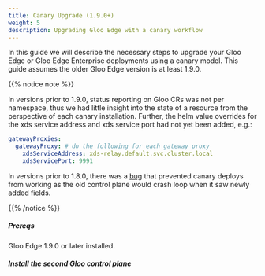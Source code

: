 ```yaml
---
title: Canary Upgrade (1.9.0+)
weight: 5
description: Upgrading Gloo Edge with a canary workflow
---
```


In this guide we will describe the necessary steps to upgrade your Gloo Edge or Gloo Edge Enterprise deployments using
a canary model. This guide assumes the older Gloo Edge version is at least 1.9.0.

{{% notice note %}}

In versions prior to 1.9.0, status reporting on Gloo CRs was not per namespace, thus we had little insight into the
state of a resource from the perspective of each canary installation. Further, the helm value overrides for the xds
service address and xds service port had not yet been added, e.g.:

```yaml
gatewayProxies:
  gatewayProxy: # do the following for each gateway proxy
    xdsServiceAddress: xds-relay.default.svc.cluster.local
    xdsServicePort: 9991
```

In versions prior to 1.8.0, there was a [bug](https://github.com/solo-io/gloo/issues/5030) that prevented canary deploys
from working as the old control plane would crash loop when it saw newly added fields.

{{% /notice %}}

##### Prereqs

Gloo Edge 1.9.0 or later installed.

##### Install the second Gloo control plane

